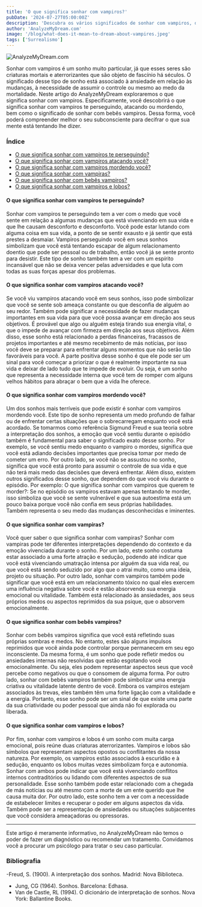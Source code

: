 ```yaml
---
title: 'O que significa sonhar com vampiros?'
pubDate: '2024-07-27T05:00:00Z'
description: 'Descubra os vários significados de sonhar com vampiros, desde perseguição e ataque até outros simbolismos.'
author: 'AnalyzeMyDream.com'
image: '/blog/what-does-it-mean-to-dream-about-vampires.jpeg'
tags: ['Surrealismo']
---
```


![AnalyzeMyDream.com](/blog/what-does-it-mean-to-dream-about-vampires.jpeg)

Sonhar com vampiros é um sonho muito particular, já que esses seres são criaturas mortais e aterrorizantes que são objeto de fascínio há séculos. O significado desse tipo de sonho está associado à ansiedade em relação às mudanças, à necessidade de assumir o controle ou mesmo ao medo da mortalidade. Neste artigo do AnalyzeMyDream exploraremos o que significa sonhar com vampiros. Especificamente, você descobrirá o que significa sonhar com vampiros te perseguindo, atacando ou mordendo, bem como o significado de sonhar com bebês vampiros. Dessa forma, você poderá compreender melhor o seu subconsciente para decifrar o que sua mente está tentando lhe dizer.

### Índice

- [O que significa sonhar com vampiros te perseguindo?](#o-que-significa-sonhar-com-vampiros-perseguindo-você)
- [O que significa sonhar com vampiros atacando você?](#o-que-significa-sonhar-com-vampiros-atacando-você)
- [O que significa sonhar com vampiros mordendo você?](#o-que-significa-sonhar-com-vampiros-mordendo-você)
- [O que significa sonhar com vampiras?](#o-que-significa-sonhar-com-vampiras)
- [O que significa sonhar com bebês vampiros?](#o-que-significa-sonhar-com-bebês-vampiros)
- [O que significa sonhar com vampiros e lobos?](#o-que-significa-sonhar-com-vampiros-e-lobos)

#### O que significa sonhar com vampiros te perseguindo?

Sonhar com vampiros te perseguindo tem a ver com o medo que você sente em relação a algumas mudanças que está vivenciando em sua vida e que lhe causam desconforto e desconforto. Você pode estar lutando com alguma coisa em sua vida, a ponto de se sentir exausto e já sentir que está prestes a desmaiar. Vampiros perseguindo você em seus sonhos simbolizam que você está tentando escapar de algum relacionamento doentio que pode ser pessoal ou de trabalho, então você já se sente pronto para desistir. Este tipo de sonho também tem a ver com um espírito incansável que não se deixa vencer pelas adversidades e que luta com todas as suas forças apesar dos problemas.

#### O que significa sonhar com vampiros atacando você?

Se você viu vampiros atacando você em seus sonhos, isso pode simbolizar que você se sente sob ameaça constante ou que desconfia de alguém ao seu redor. Também pode significar a necessidade de fazer mudanças importantes em sua vida para que você possa avançar em direção aos seus objetivos. É provável que algo ou alguém esteja tirando sua energia vital, o que o impede de avançar com firmeza em direção aos seus objetivos. Além disso, esse sonho está relacionado a perdas financeiras, fracassos de projetos importantes e até mesmo recebimento de más notícias, por isso você deve se preparar para enfrentar alguns momentos que não serão tão favoráveis ​​para você. A parte positiva desse sonho é que ele pode ser um sinal para você começar a priorizar o que é realmente importante na sua vida e deixar de lado tudo que te impede de evoluir. Ou seja, é um sonho que representa a necessidade interna que você tem de romper com alguns velhos hábitos para abraçar o bem que a vida lhe oferece.

#### O que significa sonhar com vampiros mordendo você?

Um dos sonhos mais terríveis que pode existir é sonhar com vampiros mordendo você. Este tipo de sonho representa um medo profundo de falhar ou de enfrentar certas situações que o sobrecarregam enquanto você está acordado. Se tomarmos como referência Sigmund Freud e sua teoria sobre a interpretação dos sonhos, a emoção que você sentiu durante o episódio também é fundamental para saber o significado exato desse sonho. Por exemplo, se você sentiu medo enquanto o vampiro o mordeu, significa que você está adiando decisões importantes que precisa tomar por medo de cometer um erro. Por outro lado, se você não se assustou no sonho, significa que você está pronto para assumir o controle de sua vida e que não terá mais medo das decisões que deverá enfrentar. Além disso, existem outros significados desse sonho, que dependem do que você viu durante o episódio. Por exemplo: 
O que significa sonhar com vampiros que querem te morder?: Se no episódio os vampiros estavam apenas tentando te morder, isso simboliza que você se sente vulnerável e que sua autoestima está um pouco baixa porque você não confia em seus próprias habilidades. Também representa o seu medo das mudanças desconhecidas e iminentes.

#### O que significa sonhar com vampiras?

Você quer saber o que significa sonhar com vampiras? Sonhar com vampiras pode ter diferentes interpretações dependendo do contexto e da emoção vivenciada durante o sonho. Por um lado, este sonho costuma estar associado a uma forte atração e sedução, podendo até indicar que você está vivenciando umatração intensa por alguém da sua vida real, ou que você está sendo seduzido por algo que o atrai muito, como uma ideia, projeto ou situação. Por outro lado, sonhar com vampiros também pode significar que você está em um relacionamento tóxico no qual eles exercem uma influência negativa sobre você e estão absorvendo sua energia emocional ou vitalidade. Também está relacionado às ansiedades, aos seus próprios medos ou aspectos reprimidos da sua psique, que o absorvem emocionalmente.

#### O que significa sonhar com bebês vampiros?

Sonhar com bebês vampiros significa que você está refletindo suas próprias sombras e medos. No entanto, estes são alguns impulsos reprimidos que você ainda pode controlar porque permanecem em seu ego inconsciente. Da mesma forma, é um sonho que pode refletir medos ou ansiedades internas não resolvidas que estão esgotando você emocionalmente. Ou seja, eles podem representar aspectos seus que você percebe como negativos ou que o consomem de alguma forma. Por outro lado, sonhar com bebês vampiros também pode simbolizar uma energia criativa ou vitalidade latente dentro de você. Embora os vampiros estejam associados às trevas, eles também têm uma forte ligação com a vitalidade e a energia. Portanto, esse sonho pode ser um sinal de que existe uma parte da sua criatividade ou poder pessoal que ainda não foi explorada ou liberada.

#### O que significa sonhar com vampiros e lobos?

Por fim, sonhar com vampiros e lobos é um sonho com muita carga emocional, pois reúne duas criaturas aterrorizantes. Vampiros e lobos são símbolos que representam aspectos opostos ou conflitantes da nossa natureza. Por exemplo, os vampiros estão associados à escuridão e à sedução, enquanto os lobos muitas vezes simbolizam força e autonomia. Sonhar com ambos pode indicar que você está vivenciando conflitos internos contraditórios ou lidando com diferentes aspectos de sua personalidade. Esse sonho também pode estar relacionado com a chegada de más notícias ou até mesmo com a morte de um ente querido que lhe causa muita dor. Por outro lado, este sonho tem a ver com a necessidade de estabelecer limites e recuperar o poder em alguns aspectos da vida. Também pode ser a representação de ansiedades ou situações subjacentes que você considera ameaçadoras ou opressoras.

---

Este artigo é meramente informativo, no AnalyzeMyDream não temos o poder de fazer um diagnóstico ou recomendar um tratamento. Convidamos você a procurar um psicólogo para tratar o seu caso particular.

### Bibliografia

-Freud, S. (1900). A interpretação dos sonhos. Madrid: Nova Biblioteca.
- Jung, CG (1964). Sonhos. Barcelona: Edhasa.
- Van de Castle, RL (1994). O dicionário de interpretação de sonhos. Nova York: Ballantine Books.
